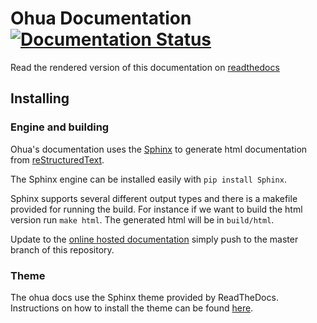 # Ohua Documentation [![Documentation Status](https://readthedocs.org/projects/ohua/badge/?version=latest)](https://ohua.readthedocs.io/en/latest/?badge=latest)

Read the rendered version of this documentation on
[readthedocs](https://ohua.readthedocs.org)

## Installing

### Engine and building

Ohua's documentation uses the [Sphinx](http://www.sphinx-doc.org/) to generate
html documentation from
[reStructuredText](http://docutils.sourceforge.net/rst.html).

The Sphinx engine can be installed easily with `pip install Sphinx`.

Sphinx supports several different output types and there is a makefile provided
for running the build. For instance if we want to build the html version run
`make html`. The generated html will be in `build/html`.

Update to the [online hosted documentation](https://ohua.readthedocs.io/) simply
push to the master branch of this repository.

### Theme

The ohua docs use the Sphinx theme provided by ReadTheDocs. Instructions on how
to install the theme can be found
[here](https://github.com/snide/sphinx_rtd_theme).
